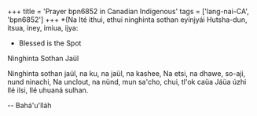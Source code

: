 +++
title = 'Prayer bpn6852 in Canadian Indigenous'
tags = ['lang-nai-CA', 'bpn6852']
+++
*(Na  Ité ithui, ethui ninghinta sothan eyínjyái Hutsha-dun, itsua, iney, imiua, ijya:
* Blessed is the Spot


Ninghinta Sothan Jaül

Ninghinta sothan jaül,
 na ku, na jaül, na kashee,
Na etsi, 
na dhawe, 
so-aji, nund ninachi,
Na unclout, 
na nünd, 
mun sa'cho, 
chui, 
tl'ok caüa
Jáüa úzhi Ilé ilsi, 
Ilé uhuaná sulhan.

-- Bahá'u'lláh
